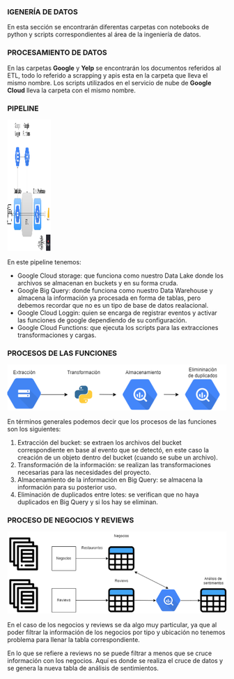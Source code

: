 ### IGENERÍA DE DATOS
En esta sección se encontrarán diferentas carpetas con notebooks de python y scripts correspondientes al área de la ingeniería de datos.

### PROCESAMIENTO DE DATOS
En las carpetas **Google** y **Yelp** se encontrarán los documentos referidos al ETL, todo lo referido a scrapping y apis esta en la carpeta que lleva el mismo nombre. Los scripts utilizados en el servicio de nube de **Google Cloud** lleva la carpeta con el mismo nombre.

### PIPELINE

<img src="/img/pipeline_mejorado.drawio.png" title="Pipeline_mejorado" alt="pipeline_mejorado" width="100" height="300"/>

En este pipeline tenemos:
- Google Cloud storage: que funciona como nuestro Data Lake donde los archivos se almacenan en buckets y en su forma cruda.
- Google Big Query: donde funciona como nuestro Data Warehouse y almacena la información ya procesada en forma de tablas, pero debemos recordar que no es un tipo de base de datos realacional.
- Google Cloud Loggin: quien se encarga de registrar eventos y activar las funciones de google dependiendo de su configuración.
- Google Cloud Functions: que ejecuta los scripts para las extracciones transformaciones y cargas.

### PROCESOS DE LAS FUNCIONES

<img src="/img/funciones.drawio.png" title="Pipeline_mejorado" alt="pipeline_mejorado" />

En términos generales podemos decir que los procesos de las funciones son los siguientes:

1) Extracción del bucket: se extraen los archivos del bucket correspondiente en base al evento que se detectó, en este caso la creación de un objeto dentro del bucket (cuando se sube un archivo).
2) Transformación de la información: se realizan las transformaciones necesarias para las necesidades del proyecto.
3) Almacenamiento de la información en Big Query: se almacena la información para su posterior uso.
4) Eliminación de duplicados entre lotes: se verifican que no haya duplicados en Big Query y si los hay se eliminan.

### PROCESO DE NEGOCIOS Y REVIEWS

<img src="/img/lotes.drawio.png" title="Lotes" alt="lotes" />

En el caso de los negocios y reviews se da algo muy particular, ya que al poder filtrar la información de los negocios por tipo y ubicación no tenemos problema para llenar la tabla correspondiente.

En lo que se refiere a reviews no se puede filtrar a menos que se cruce información con los negocios. Aquí es donde se realiza el cruce de datos y se genera la nueva tabla de análisis de sentimientos.